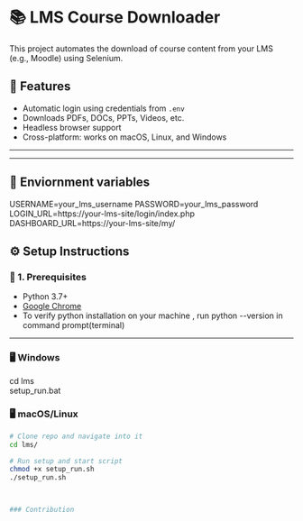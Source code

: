 # 📚 LMS Course Downloader

This project automates the download of course content from your LMS (e.g., Moodle) using Selenium.

## 🚀 Features

- Automatic login using credentials from `.env`
- Downloads PDFs, DOCs, PPTs, Videos, etc.
- Headless browser support
- Cross-platform: works on macOS, Linux, and Windows

---

---

## 🚀 Enviornment variables

USERNAME=your_lms_username
PASSWORD=your_lms_password
LOGIN_URL=https://your-lms-site/login/index.php
DASHBOARD_URL=https://your-lms-site/my/


## ⚙️ Setup Instructions

### 🧪 1. Prerequisites

- Python 3.7+
- [Google Chrome](https://www.google.com/chrome/)
- To verify python installation on your machine , run python --version in command prompt(terminal)

---
###  🖥 Windows
cd lms\
setup_run.bat

### 🖥 macOS/Linux

```bash
# Clone repo and navigate into it
cd lms/

# Run setup and start script
chmod +x setup_run.sh
./setup_run.sh



### Contribution
